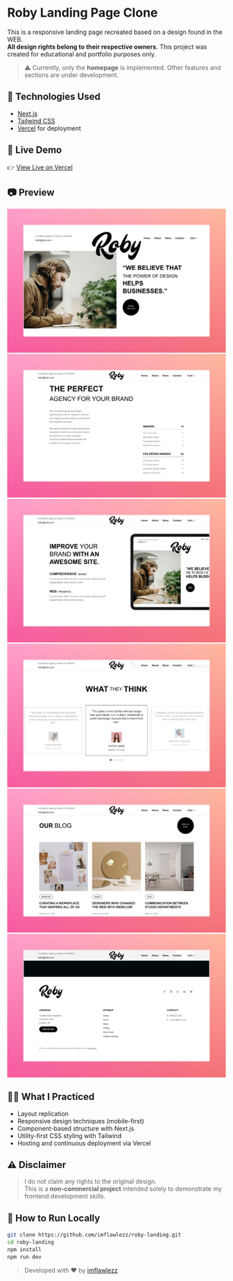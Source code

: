# Roby Landing Page Clone

This is a responsive landing page recreated based on a design found in the WEB.  
**All design rights belong to their respective owners.** This project was created for educational and portfolio purposes only.

> ⚠️ Currently, only the **homepage** is implemented. Other features and sections are under development.

## 🔨 Technologies Used

- [Next.js](https://nextjs.org/)
- [Tailwind CSS](https://tailwindcss.com/)
- [Vercel](https://vercel.com/) for deployment

## 🚀 Live Demo

👉 [View Live on Vercel](https://roby-landing-delta.vercel.app/)

## 📷 Preview

![Screenshot](/public/preview-1.jpeg)
![Screenshot](/public/preview-2.jpeg)
![Screenshot](/public/preview-3.jpeg)
![Screenshot](/public/preview-4.jpeg)
![Screenshot](/public/preview-5.jpeg)
![Screenshot](/public/preview-6.jpeg)

## 🧑‍💻 What I Practiced

- Layout replication
- Responsive design techniques (mobile-first)
- Component-based structure with Next.js
- Utility-first CSS styling with Tailwind
- Hosting and continuous deployment via Vercel

## ⚠️ Disclaimer

> I do not claim any rights to the original design.  
> This is a **non-commercial project** intended solely to demonstrate my frontend development skills.

## 📁 How to Run Locally

```bash
git clone https://github.com/imflawlezz/roby-landing.git
cd roby-landing
npm install
npm run dev
```

> Developed with ❤️ by [imflawlezz](https://github.com/imflawlezz)